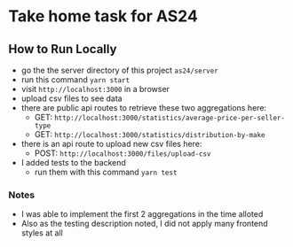# Take home task for AS24

## How to Run Locally
* go the the server directory of this project `as24/server`
* run this command `yarn start`
* visit `http://localhost:3000` in a browser
* upload csv files to see data
* there are public api routes to retrieve these two aggregations here:
  * GET: `http://localhost:3000/statistics/average-price-per-seller-type`
  * GET: `http://localhost:3000/statistics/distribution-by-make`
* there is an api route to upload new csv files here:
  * POST: `http://localhost:3000/files/upload-csv`
* I added tests to the backend
  * run them with this command `yarn test`
### Notes
* I was able to implement the first 2 aggregations in the time alloted
* Also as the testing description noted, I did not apply many frontend styles at all
